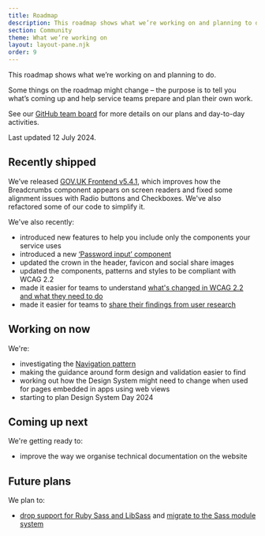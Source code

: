 ```yaml
---
title: Roadmap
description: This roadmap shows what we’re working on and planning to do.
section: Community
theme: What we’re working on
layout: layout-pane.njk
order: 9
---
```


This roadmap shows what we’re working on and planning to do.

Some things on the roadmap might change – the purpose is to tell you what’s coming up and help service teams prepare and plan their own work.

See our [GitHub team board](https://github.com/orgs/alphagov/projects/53) for more details on our plans and day-to-day activities.

Last updated 12 July 2024.

## Recently shipped

We’ve released [GOV.UK Frontend v5.4.1](https://github.com/alphagov/govuk-frontend/releases/tag/v5.4.1), which improves how the Breadcrumbs component appears on screen readers and fixed some alignment issues with Radio buttons and Checkboxes. We've also refactored some of our code to simplify it.

We've also recently:

- introduced new features to help you include only the components your service uses
- introduced a new [‘Password input’ component](https://design-system.service.gov.uk/components/password-input/)
- updated the crown in the header, favicon and social share images
- updated the components, patterns and styles to be compliant with WCAG 2.2
- made it easier for teams to understand [what's changed in WCAG 2.2 and what they need to do](/accessibility/wcag-2.2)
- made it easier for teams to [share their findings from user research](/community/share-research-findings/)

## Working on now

We're:

- investigating the [Navigation pattern](https://github.com/alphagov/govuk-design-system-backlog/issues/76)
- making the guidance around form design and validation easier to find
- working out how the Design System might need to change when used for pages embedded in apps using web views
- starting to plan Design System Day 2024

## Coming up next

We're getting ready to:

- improve the way we organise technical documentation on the website

## Future plans

We plan to:

- [drop support for Ruby Sass and LibSass](https://github.com/alphagov/govuk-frontend/issues/2637) and [migrate to the Sass module system](https://github.com/alphagov/govuk-frontend/issues/1791)
